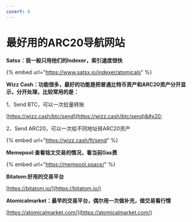 ```yaml
---
coverY: 0
---
```


# 最好用的ARC20导航网站

**Satsx：我一般只用他们的Indexer，索引速度很快**

{% embed url="https://www.satsx.io/indexer/atomicals" %}

**Wizz Cash：功能很多，最好的功能是把普通比特币资产和ARC20资产分开显示，分开处理，比较常用的是：**

1、Send BTC，可以一次批量转账

[https://wizz.cash/btc/send](https://wizz.cash/btc/send)&#x20;

2、Send ARC20，可以一次给不同地址转ARC20资产

{% embed url="https://wizz.cash/ft/send" %}

**Memepool:查看铭文交易的情况，看当前Gas费**

{% embed url="https://mempool.space/" %}

**Bitatom:好用的交易平台**

[https://bitatom.io/](https://bitatom.io/)



**Atomicalmarket：最早的交易平台，偶尔用一次做补充，做交易看行情**

[https://atomicalmarket.com/](https://atomicalmarket.com/)
